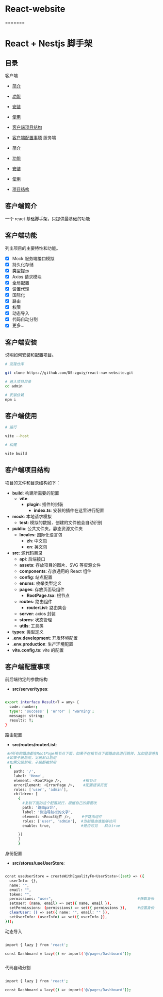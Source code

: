 # React-website

=======

# React + Nestjs 脚手架

## 目录

客户端

- [简介](#客户端简介)
- [功能](#客户端功能)
- [安装](#客户端安装)
- [使用](#客户端使用)
- [客户端项目结构](#客户端项目结构)
- [客户端配置事项](#客户端配置事项)
  服务端

- [简介](#简介)
- [功能](#功能)
- [安装](#安装)
- [使用](#使用)
- [项目结构](#项目结构)

## 客户端简介

一个 react 基础脚手架，只提供最基础的功能

## 客户端功能

列出项目的主要特性和功能。

- [x] Mock 服务端接口模拟
- [x] 持久化存储
- [x] 类型提示
- [x] Axios 请求模块
- [x] 全局配置
- [x] 设置代理
- [x] 国际化
- [x] 路由
- [x] 权限
- [x] 动态导入
- [x] 代码自动分割
- [x] 更多...

## 客户端安装

说明如何安装和配置项目。

```bash
# 克隆仓库

git clone https://github.com/DS-zguiy/react-nav-website.git

# 进入项目目录
cd admin

# 安装依赖
npm i

```

## 客户端使用

```bash
# 运行

vite --host

# 构建

vite build


```

## 客户端项目结构

项目的文件和目录结构如下：

- **build**: 构建所需要的配置
  - **vite**:
    - **plugin**: 插件的封装
      - **index.ts**: 安装的插件在这里进行配置
- **mock**: 本地请求模拟
  - **test**: 模拟的数据，创建的文件他会自动识别
- **public**: 公共文件夹，静态资源文件夹
  - **locales**: 国际化语言包
    - **zh**: 中文包
    - **en**: 英文包
- **src**: 源代码目录
  - **api**: 后端接口
  - **assets**: 存放项目的图片、SVG 等资源文件
  - **components**: 存放通用的 React 组件
  - **config**: 站点配置
  - **enums**: 枚举类型定义
  - **pages**: 存放页面级组件
    - **RootPage.tsx**: 根节点
  - **routes**: 路由组件
    - **routerList**: 路由集合
  - **server**: axios 封装
  - **stores**: 状态管理
  - **utils**: 工具类
- **types**: 类型定义
- **.env.development**: 开发环境配置
- **.env.production**: 生产环境配置
- **vite.config.ts**: vite 的配置

## 客户端配置事项

前后端约定的参数结构

- **src/server/types**:

```bash

export interface Result<T = any> {
  code: number;
  type?: 'success' | 'error' | 'warning';
  message: string;
  result?: T;
}

```

路由配置

- **src/routes/routerList**:

```bash
 #H所有的路由都在RootPage根节点下面，如果不在根节点下面路由会进行跳转，比如登录等操作
 #如果子级启用，父级默认启用
 #如果父级禁用，子级都被禁用
  {
    path: '/',
    label: 'Home',
    element: <RootPage />,          #根节点
    errorElement: <ErrorPage />,    #配置错误页面
    roles: ['user', 'admin'],
    children: [
      {
        #复制下面的这个配置就行，根据自己的需要改
        path: '路由path',
        label: '侧边导航栏的文字',
        element: <React组件 />,     #子路由组件
        roles: ['user', 'admin'],  #当前路由谁能够访问
        enable: true,              #是否可见   默认true

      }]
      ]
      }

```

身份配置

- **src/stores/useUserStore**:

```bash

const useUserStore = createWithEqualityFn<UserState>((set) => ({
  userInfo: {},
  name: "",
  email: "",
  token: "",
  permissions: "user",                                       #获取身份
  setUser: (name, email) => set({ name, email }),
  setPermissions: (permissions) => set({ permissions }),     #设置身份
  clearUser: () => set({ name: "", email: "" }),
  setUserInfo: (userInfo) => set({ userInfo }),
}));

```



动态导入

```bash

import { lazy } from 'react';

const Dashboard = lazy(() => import('@/pages/Dashboard'));



```



代码自动分割

```bash

import { lazy } from 'react';

const Dashboard = lazy(() => import('@/pages/Dashboard'));



```

